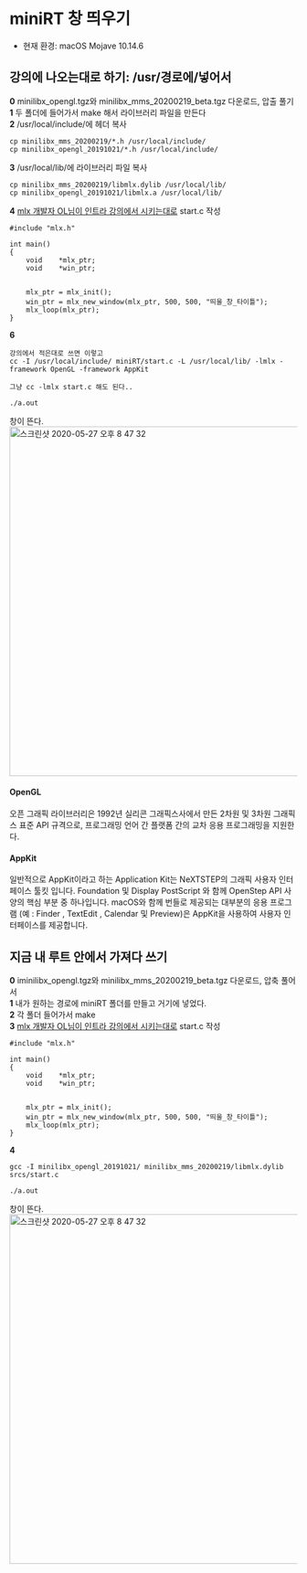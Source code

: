 # miniRT 창 띄우기

* 현재 환경: macOS Mojave 10.14.6


## 강의에 나오는대로 하기: /usr/경로에/넣어서

**0**  minilibx_opengl.tgz와  minilibx_mms_20200219_beta.tgz 다운로드, 압출 풀기<br>
**1**  두 폴더에 들어가서 make 해서 라이브러리 파일을 만든다<br>
**2**  /usr/local/include/에 헤더 복사

~~~
cp minilibx_mms_20200219/*.h /usr/local/include/ 
cp minilibx_opengl_20191021/*.h /usr/local/include/ 
~~~

**3**  /usr/local/lib/에 라이브러리 파일 복사

~~~
cp minilibx_mms_20200219/libmlx.dylib /usr/local/lib/
cp minilibx_opengl_20191021/libmlx.a /usr/local/lib/ 
~~~

**4**  [mlx 개발자 OL님이 인트라 강의에서 시키는대로](https://elearning.intra.42.fr/notions/minilibx/subnotions/mlx-introduction/videos/introduction-to-minilibx) start.c 작성

~~~
#include "mlx.h"

int	main()
{
	void	*mlx_ptr;
	void	*win_ptr;


	mlx_ptr = mlx_init();
	win_ptr = mlx_new_window(mlx_ptr, 500, 500, "띄울_창_타이틀");
	mlx_loop(mlx_ptr);
}
~~~

**6**

~~~
강의에서 적은대로 쓰면 이렇고
cc -I /usr/local/include/ miniRT/start.c -L /usr/local/lib/ -lmlx -framework OpenGL -framework AppKit

그냥 cc -lmlx start.c 해도 된다..

./a.out
~~~

창이 뜬다.<br>
<img width="612" alt="스크린샷 2020-05-27 오후 8 47 32" src="https://user-images.githubusercontent.com/53321189/83015376-5498f580-a05b-11ea-9cfa-86d9b3c732bb.png">

#### OpenGL
오픈 그래픽 라이브러리은 1992년 실리콘 그래픽스사에서 만든 2차원 및 3차원 그래픽스 표준 API 규격으로, 프로그래밍 언어 간 플랫폼 간의 교차 응용 프로그래밍을 지원한다.

#### AppKit
일반적으로 AppKit이라고 하는 Application Kit는 NeXTSTEP의 그래픽 사용자 인터페이스 툴킷 입니다. Foundation 및 Display PostScript 와 함께 OpenStep API 사양의 핵심 부분 중 하나입니다. macOS와 함께 번들로 제공되는 대부분의 응용 프로그램 (예 : Finder , TextEdit , Calendar 및 Preview)은 AppKit을 사용하여 사용자 인터페이스를 제공합니다.






## 지금 내 루트 안에서 가져다 쓰기

**0**  iminilibx_opengl.tgz와  minilibx_mms_20200219_beta.tgz 다운로드, 압축 풀어서<br>
**1**  내가 원하는 경로에 miniRT 폴더를 만들고 거기에 넣었다.<br>
**2**  각 폴더 들어가서 make<br>
**3**  [mlx 개발자 OL님이 인트라 강의에서 시키는대로](https://elearning.intra.42.fr/notions/minilibx/subnotions/mlx-introduction/videos/introduction-to-minilibx) start.c 작성

~~~
#include "mlx.h"

int	main()
{
	void	*mlx_ptr;
	void	*win_ptr;


	mlx_ptr = mlx_init();
	win_ptr = mlx_new_window(mlx_ptr, 500, 500, "띄울_창_타이틀");
	mlx_loop(mlx_ptr);
}
~~~

**4**

~~~
gcc -I minilibx_opengl_20191021/ minilibx_mms_20200219/libmlx.dylib srcs/start.c

./a.out
~~~

창이 뜬다.<br>
<img width="612" alt="스크린샷 2020-05-27 오후 8 47 32" src="https://user-images.githubusercontent.com/53321189/83015376-5498f580-a05b-11ea-9cfa-86d9b3c732bb.png">

